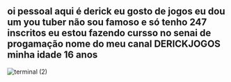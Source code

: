## oi pessoal aqui é derick eu gosto de jogos eu dou um you tuber não sou famoso e só tenho 247 inscritos eu estou fazendo cursso no senai de progamação nome do meu canal DERICKJOGOS minha idade 16 anos

<!--
**dericktavares/dericktavares** is a ✨ _special_ ✨ repository because its `README.md` (this file) appears on your GitHub profile.

Here are some ideas to get you started:

- 🔭 I’m ...
- 🌱 I’m currently learning ...![terminal (2)](https://github.com/user-attachments/assets/a4f2fe65-d070-4717-9269-dd319a461e64)

- 👯 I’m looking to collaborate on ...
- 🤔 I’m looking for help with ...
- 💬 Ask me about ...
- 📫 How to reach me: ...
- 😄 Pronouns: ...
- ⚡ Fun fact: ...
-->

![terminal (2)](https://github.com/user-attachments/assets/736335e7-93ec-48a3-8185-c094fd867591)
